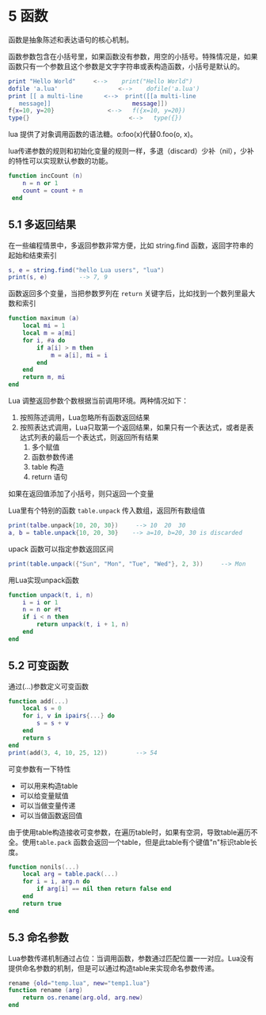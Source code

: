 # 5 函数
 函数是抽象陈述和表达语句的核心机制。
 
 函数参数包含在小括号里，如果函数没有参数，用空的小括号。特殊情况是，如果函数只有一个参数且这个参数是文字字符串或表构造函数，小括号是默认的。
 ```lua
print "Hello World"     <-->    print("Hello World")
dofile 'a.lua'                 <-->    dofile('a.lua')
print [[ a multi-line      <-->  print([[a multi-line
    message]]                       message]])
f{x=10, y=20}               <-->   f({x=10, y=20})
type{}                            <-->   type({})
```

lua 提供了对象调用函数的语法糖。o:foo(x)代替0.foo(o, x)。

lua传递参数的规则和初始化变量的规则一样，多退（discard）少补（nil），少补的特性可以实现默认参数的功能。
```lua
function incCount (n)
    n = n or 1
    count = count + n
 end
```

## 5.1 多返回结果
在一些编程情景中，多返回参数非常方便，比如 string.find 函数，返回字符串的起始和结束索引
```lua
s, e = string.find("hello Lua users", "lua")
print(s, e)         --> 7, 9
```
函数返回多个变量，当把参数罗列在 `return` 关键字后，比如找到一个数列里最大数和索引
```lua
function maximum (a)
    local mi = 1
    local m = a[mi]
    for i, #a do
        if a[i] > m then
            m = a[i], mi = i
        end
    end
    return m, mi
end
```
Lua 调整返回参数个数根据当前调用环境。两种情况如下：

1. 按照陈述调用，Lua忽略所有函数返回结果
2. 按照表达式调用，Lua只取第一个返回结果，如果只有一个表达式，或者是表达式列表的最后一个表达式，则返回所有结果
    1. 多个赋值
    2. 函数参数传递
    3. table 构造
    4. return 语句

如果在返回值添加了小括号，则只返回一个变量

Lua里有个特别的函数 `table.unpack` 传入数组，返回所有数组值
```lua
print(talbe.unpack{10, 20, 30})     --> 10  20  30
a, b = table.unpack{10, 20, 30}    --> a=10, b=20, 30 is discarded
```
upack 函数可以指定参数返回区间
```lua
print(table.unpack({"Sun", "Mon", "Tue", "Wed"}, 2, 3))     --> Mon     The
```

用Lua实现unpack函数
```lua
function unpack(t, i, n)
    i = i or 1
    n = n or #t
    if i < n then
        return unpack(t, i + 1, n)
    end
end
```
## 5.2 可变函数
通过(...)参数定义可变函数
```lua
function add(...)
    local s = 0
    for i, v in ipairs{...} do
        s = s + v
    end
    return s
end
print(add(3, 4, 10, 25, 12))        --> 54
```
可变参数有一下特性
* 可以用来构造table
* 可以给变量赋值
* 可以当做变量传递
* 可以当做函数返回值

由于使用table构造接收可变参数，在遍历table时，如果有空洞，导致table遍历不全。使用`table.pack` 函数会返回一个table，但是此table有个键值"n"标识table长度。
```lua
function nonils(...)
    local arg = table.pack(...)
    for i = i, arg.n do
        if arg[i] == nil then return false end
    end
    return true
end
```
## 5.3 命名参数
Lua参数传递机制通过占位：当调用函数，参数通过匹配位置一一对应。Lua没有提供命名参数的机制，但是可以通过构造table来实现命名参数传递。
```lua
rename {old="temp.lua", new="temp1.lua"}
function rename (arg)
    return os.rename(arg.old, arg.new)
end
```
